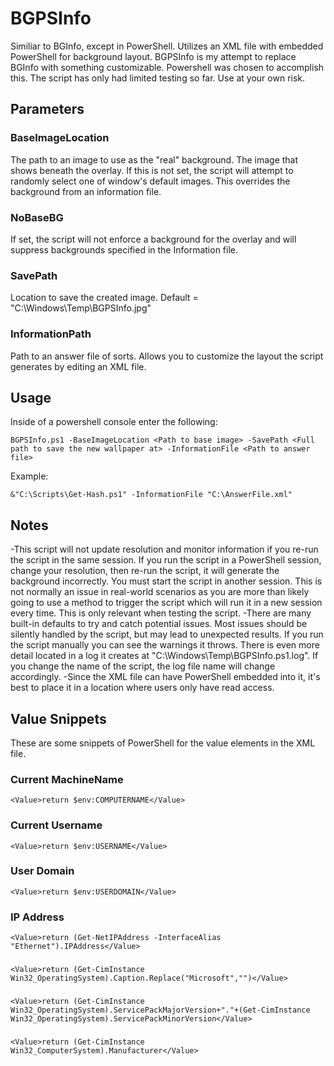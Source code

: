 # BGPSInfo
Similiar to BGInfo, except in PowerShell. Utilizes an XML file with embedded PowerShell for background layout.
BGPSInfo is my attempt to replace BGInfo with something customizable. Powershell was chosen to accomplish this. The script has only had limited testing so far. Use at your own risk.

## Parameters
### BaseImageLocation
The path to an image to use as the "real" background. The image that shows beneath the overlay. If this is not set, the script will attempt to randomly select one of window's default images. This overrides the background from an information file.
### NoBaseBG
If set, the script will not enforce a background for the overlay and will suppress backgrounds specified in the Information file.
### SavePath
Location to save the created image. Default = "C:\Windows\Temp\BGPSInfo.jpg"
### InformationPath
Path to an answer file of sorts. Allows you to customize the layout the script generates by editing an XML file.

## Usage
Inside of a powershell console enter the following:
```
BGPSInfo.ps1 -BaseImageLocation <Path to base image> -SavePath <Full path to save the new wallpaper at> -InformationFile <Path to answer file>
```
Example:
```
&"C:\Scripts\Get-Hash.ps1" -InformationFile "C:\AnswerFile.xml"
```
## Notes
-This script will not update resolution and monitor information if you re-run the script in the same session. If you run the script in a PowerShell session, change your resolution, then re-run the script, it will generate the background incorrectly. You must start the script in another session. This is not normally an issue in real-world scenarios as you are more than likely going to use a method to trigger the script which will run it in a new session every time. This is only relevant when testing the script.
-There are many built-in defaults to try and catch potential issues. Most issues should be silently handled by the script, but may lead to unexpected results. If you run the script manually you can see the warnings it throws. There is even more detail located in a log it creates at "C:\Windows\Temp\BGPSInfo.ps1.log". If you change the name of the script, the log file name will change accordingly.
-Since the XML file can have PowerShell embedded into it, it's best to place it in a location where users only have read access.

## Value Snippets
These are some snippets of PowerShell for the value elements in the XML file.

### Current MachineName
```
<Value>return $env:COMPUTERNAME</Value>
```
### Current Username
```
<Value>return $env:USERNAME</Value>
```
### User Domain
```
<Value>return $env:USERDOMAIN</Value>
```
### IP Address
```
<Value>return (Get-NetIPAddress -InterfaceAlias "Ethernet").IPAddress</Value>
```
###
```
<Value>return (Get-CimInstance Win32_OperatingSystem).Caption.Replace("Microsoft","")</Value>
```
###
```
<Value>return (Get-CimInstance Win32_OperatingSystem).ServicePackMajorVersion+"."+(Get-CimInstance Win32_OperatingSystem).ServicePackMinorVersion</Value>
```
###
```
<Value>return (Get-CimInstance Win32_ComputerSystem).Manufacturer</Value>
```

